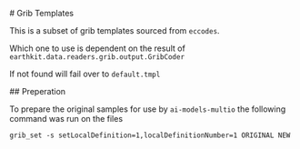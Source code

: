 # Grib Templates

This is a subset of grib templates sourced from `eccodes`.

Which one to use is dependent on the result of `earthkit.data.readers.grib.output.GribCoder`

If not found will fail over to `default.tmpl`

## Preperation

To prepare the original samples for use by `ai-models-multio` the following command was run on the files

`grib_set -s setLocalDefinition=1,localDefinitionNumber=1 ORIGINAL NEW`
